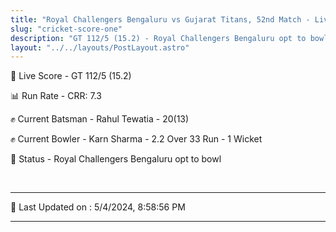 ```yaml
---
title: "Royal Challengers Bengaluru vs Gujarat Titans, 52nd Match - Live Cricket Score"
slug: "cricket-score-one"
description: "GT 112/5 (15.2) - Royal Challengers Bengaluru opt to bowl."
layout: "../../layouts/PostLayout.astro"
---
```


🔴 Live Score - GT 112/5 (15.2)  

📊 Run Rate - CRR: 7.3  

✊ Current Batsman - Rahul Tewatia - 20(13)  

✊ Current Bowler - Karn Sharma - 2.2 Over 33 Run - 1 Wicket  

📑 Status - Royal Challengers Bengaluru opt to bowl

<br />

***

📝 Last Updated on : 5/4/2024, 8:58:56 PM

***


